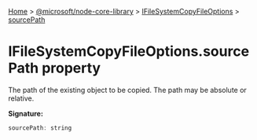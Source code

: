 [Home](./index) &gt; [@microsoft/node-core-library](./node-core-library.md) &gt; [IFileSystemCopyFileOptions](./node-core-library.ifilesystemcopyfileoptions.md) &gt; [sourcePath](./node-core-library.ifilesystemcopyfileoptions.sourcepath.md)

# IFileSystemCopyFileOptions.sourcePath property

The path of the existing object to be copied. The path may be absolute or relative.

**Signature:**
```javascript
sourcePath: string
```
